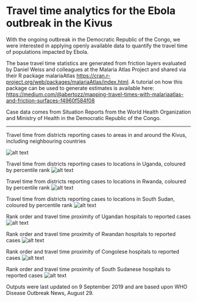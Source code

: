 # Travel time analytics for the Ebola outbreak in the Kivus

With the ongoing outbreak in the Democratic Republic of the Congo, we were interested in applying openly available data to quantify the
travel time of populations impacted by Ebola.

The base travel time statistics are generated from friction layers evaluated by Daniel Weiss and colleagues at the Malaria Atlas Project
and shared via their R package malariaAtlas https://cran.r-project.org/web/packages/malariaAtlas/index.html. 
A tutorial on how this package can be used to generate estimates is available here: 
https://medium.com/@abertozz/mapping-travel-times-with-malariaatlas-and-friction-surfaces-f4960f584f08

Case data comes from Situation Reports from the World Health Organization and Ministry of Health in the Democratic Republic of the Congo.

_________________________________________________________________________________________________________________________________________

Travel time from districts reporting cases to areas in and around the Kivus, including neighbouring countries

![alt text](Outputs_Aug29_update/Travel_time_map.png)

Travel time from districts reporting cases to locations in Uganda, coloured by percentile rank
![alt text](Outputs_Aug29_update/Uganda_map.png)

Travel time from districts reporting cases to locations in Rwanda, coloured by percentile rank
![alt text](Outputs_Aug29_update/Rwanda_map.png)

Travel time from districts reporting cases to locations in South Sudan, coloured by percentile rank
![alt text](Outputs_Aug29_update/SSudan_map.png)

Rank order and travel time proximity of Ugandan hospitals to reported cases
![alt text](Outputs_Aug29_update/ug_hosp_tt_prettytab.png)

Rank order and travel time proximity of Rwandan hospitals to reported cases
![alt text](Outputs_Aug29_update/rw_hosp_tt_prettytab.png)

Rank order and travel time proximity of Congolese hospitals to reported cases
![alt text](Outputs_Aug29_update/drc_hosp_tt_prettytab.png)

Rank order and travel time proximity of South Sudanese hospitals to reported cases
![alt text](Outputs_Aug29_update/ss_hosp_tt_prettytab.png)

Outputs were last updated on 9 September 2019 and are based upon WHO Disease Outbreak News, August 29.
